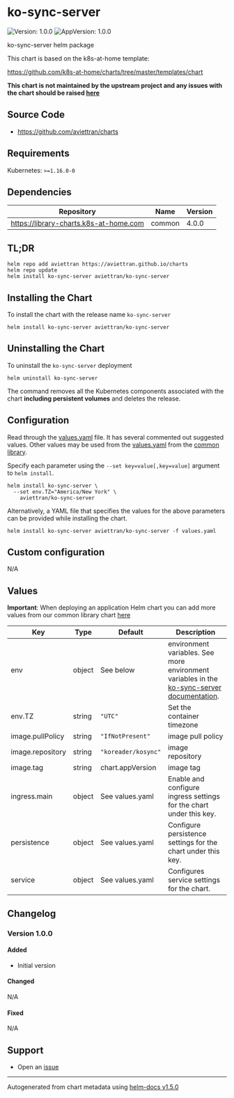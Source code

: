 # ko-sync-server

![Version: 1.0.0](https://img.shields.io/badge/Version-1.0.0-informational?style=flat-square) ![AppVersion: 1.0.0](https://img.shields.io/badge/AppVersion-1.0.0-informational?style=flat-square)

ko-sync-server helm package

This chart is based on the k8s-at-home template:

https://github.com/k8s-at-home/charts/tree/master/templates/chart

**This chart is not maintained by the upstream project and any issues with the chart should be raised [here](https://github.com/aviettran/charts/issues/new/choose)**

## Source Code

* <https://github.com/aviettran/charts>

## Requirements

Kubernetes: `>=1.16.0-0`

## Dependencies

| Repository | Name | Version |
|------------|------|---------|
| https://library-charts.k8s-at-home.com | common | 4.0.0 |

## TL;DR

```console
helm repo add aviettran https://aviettran.github.io/charts
helm repo update
helm install ko-sync-server aviettran/ko-sync-server
```

## Installing the Chart

To install the chart with the release name `ko-sync-server`

```console
helm install ko-sync-server aviettran/ko-sync-server
```

## Uninstalling the Chart

To uninstall the `ko-sync-server` deployment

```console
helm uninstall ko-sync-server
```

The command removes all the Kubernetes components associated with the chart **including persistent volumes** and deletes the release.

## Configuration

Read through the [values.yaml](./values.yaml) file. It has several commented out suggested values.
Other values may be used from the [values.yaml](https://github.com/k8s-at-home/library-charts/tree/main/charts/stable/common/values.yaml) from the [common library](https://github.com/k8s-at-home/library-charts/tree/main/charts/stable/common).

Specify each parameter using the `--set key=value[,key=value]` argument to `helm install`.

```console
helm install ko-sync-server \
  --set env.TZ="America/New York" \
    aviettran/ko-sync-server
```

Alternatively, a YAML file that specifies the values for the above parameters can be provided while installing the chart.

```console
helm install ko-sync-server aviettran/ko-sync-server -f values.yaml
```

## Custom configuration

N/A

## Values

**Important**: When deploying an application Helm chart you can add more values from our common library chart [here](https://github.com/k8s-at-home/library-charts/tree/main/charts/stable/common)

| Key | Type | Default | Description |
|-----|------|---------|-------------|
| env | object | See below | environment variables. See more environment variables in the [ko-sync-server documentation](https://ko-sync-server.org/docs). |
| env.TZ | string | `"UTC"` | Set the container timezone |
| image.pullPolicy | string | `"IfNotPresent"` | image pull policy |
| image.repository | string | `"koreader/kosync"` | image repository |
| image.tag | string | chart.appVersion | image tag |
| ingress.main | object | See values.yaml | Enable and configure ingress settings for the chart under this key. |
| persistence | object | See values.yaml | Configure persistence settings for the chart under this key. |
| service | object | See values.yaml | Configures service settings for the chart. |

## Changelog

### Version 1.0.0

#### Added

- Initial version

#### Changed

N/A

#### Fixed

N/A

## Support

- Open an [issue](https://github.com/aviettran/charts/issues/new/choose)

----------------------------------------------
Autogenerated from chart metadata using [helm-docs v1.5.0](https://github.com/norwoodj/helm-docs/releases/v1.5.0)
